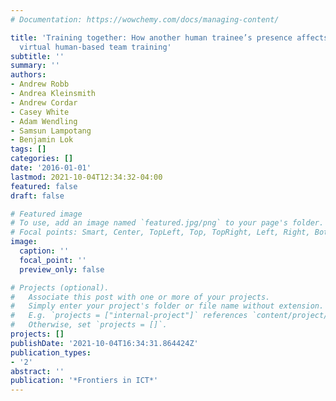 ```yaml
---
# Documentation: https://wowchemy.com/docs/managing-content/

title: 'Training together: How another human trainee’s presence affects behavior during
  virtual human-based team training'
subtitle: ''
summary: ''
authors:
- Andrew Robb
- Andrea Kleinsmith
- Andrew Cordar
- Casey White
- Adam Wendling
- Samsun Lampotang
- Benjamin Lok
tags: []
categories: []
date: '2016-01-01'
lastmod: 2021-10-04T12:34:32-04:00
featured: false
draft: false

# Featured image
# To use, add an image named `featured.jpg/png` to your page's folder.
# Focal points: Smart, Center, TopLeft, Top, TopRight, Left, Right, BottomLeft, Bottom, BottomRight.
image:
  caption: ''
  focal_point: ''
  preview_only: false

# Projects (optional).
#   Associate this post with one or more of your projects.
#   Simply enter your project's folder or file name without extension.
#   E.g. `projects = ["internal-project"]` references `content/project/deep-learning/index.md`.
#   Otherwise, set `projects = []`.
projects: []
publishDate: '2021-10-04T16:34:31.864424Z'
publication_types:
- '2'
abstract: ''
publication: '*Frontiers in ICT*'
---
```


